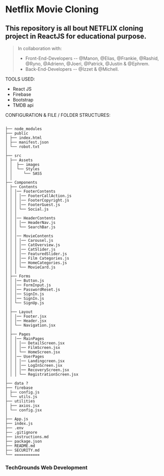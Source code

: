 # Netflix Movie Cloning

## This repository is all bout NETFLIX cloning project in ReactJS for educational purpose.

> In collaboration with:<br/>
>
> - Front-End-Developers -- @Manon, @Elias, @Frankie, @Rashid, @Ryno, @Adrienn, @Joeri, @Patrick, @Justin & @Ephrem.<br/>
> - Back-End-Developers -- @Izzet & @Michell.

TOOLS USED:

- React JS
- Firebase
- Bootstrap
- TMDB api

CONFIGURATION & FILE / FOLDER STRUCTURES:

```

├── node_modules
├── public
│ ├── index.html
│ ├── manifest.json
│ └── robot.txt
│
├── src
│ ├── Assets
│ │  ├── images
│ │  └── Styles
│ │     └── SASS
│ │
├── Components
│ ├── Contents
│ │ │── FooterContents
│ │ │ │── FooterCallAction.js
│ │ │ │── FooterCopyright.js
│ │ │ │── FooterGuest.js
│ │ │ └── Social.js
│ │ │
│ │ │── HeaderContents
│ │ │ │── HeaderNav.js
│ │ │ └── SearchBar.js
│ │ │
│ │ │── MovieContents
│ │ │ │── Carousel.js
│ │ │ │── CatOverview.js
│ │ │ │── CatSlider.js
│ │ │ │── FeaturedSlider.js
│ │ │ │── Film Categories.js
│ │ │ │── HomeCategories.js
│ │ │ └── MovieCard.js
│ │ │
│ ├── Forms
│ │ │── Button.js
│ │ │── FormInput.js
│ │ │── PasswordReset.js
│ │ │── SignIn.js
│ │ │── SignIn.js
│ │ └── SignUp.js
│ │
│ ├── Layout
│ │ │── Footer.jsx
│ │ │── Header.jsx
│ │ └── Navigation.jsx
│ │
│ ├── Pages
│ │ │── MainPages
│ │ │ │── DetailScreen.jsx
│ │ │ │── FilmScreen.jsx
│ │ │ └── HomeScreen.jsx
│ │ │── UserPages
│ │ │ │── Landingcreen.jsx
│ │ │ │── LogInScreen.jsx
│ │ │ │── RecoveryScreen.jsx
│ │ │ └── RegistrationScreen.jsx
│
├── data ?
├── firebase
│ ├── config.js
│ └── utils.js
├── utilities
│ ├── axios.jsx
│ └── config.jsx
│
├── App.js
├── index.js
├── .env
├── .gitignore
├── instructions.md
├── package.json
├── README.md
├── SECURITY.md
└── ===========
```

### TechGrounds Web Development
